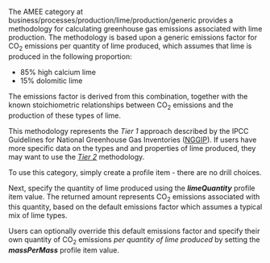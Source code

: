 The AMEE category at
business/processes/production/lime/production/generic provides a
methodology for calculating greenhouse gas emissions associated with
lime production. The methodology is based upon a generic emissions
factor for CO<sub>2</sub> emissions per quantity of lime produced, which
assumes that lime is produced in the following proportion:

  - 85% high calcium lime
  - 15% dolomitic lime

The emissions factor is derived from this combination, together with the
known stoichiometric relationships between CO<sub>2</sub> emissions and the
production of these types of lime.

This methodology represents the *Tier 1* approach described by the IPCC
Guidelines for National Greenhouse Gas Inventories
([NGGIP](http://www.ipcc-nggip.iges.or.jp/public/2006gl/vol3.html)). If
users have more specific data on the types and and properties of lime
produced, they may want to use the *[Tier 2](Lime_production_data)*
methodology.

To use this category, simply create a profile item - there are no drill
choices.

Next, specify the quantity of lime produced using the ***limeQuantity***
profile item value. The returned amount represents CO<sub>2</sub> emissions
associated with this quantity, based on the default emissions factor
which assumes a typical mix of lime types.

Users can optionally override this default emissions factor and specify
their own quantity of CO<sub>2</sub> emissions *per quantity of lime produced*
by setting the ***massPerMass*** profile item value.
